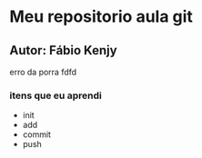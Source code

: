 # Meu repositorio aula git
## Autor: Fábio Kenjy
erro da porra
fdfd
<h3> itens que eu aprendi </h3>
<ul>
    <li>init</li>
    <li>add</li>
    <li>commit</li>
    <li>push</li>    
<ul>
